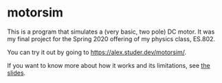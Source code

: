# motorsim
This is a program that simulates a (very basic, two pole) DC motor. It was my final project for the Spring 2020 offering of my physics class, ES.802.

You can try it out by going to https://alex.studer.dev/motorsim/.

If you want to know more about how it works and its limitations, see [the slides](./slides.pdf).